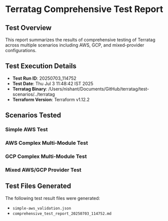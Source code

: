 # Terratag Comprehensive Test Report

## Test Overview

This report summarizes the results of comprehensive testing of Terratag across multiple scenarios including AWS, GCP, and mixed-provider configurations.

## Test Execution Details

- **Test Run ID**: 20250703_114752
- **Test Date**: Thu Jul  3 11:48:42 IST 2025
- **Terratag Binary**: /Users/nishant/Documents/GitHub/terratag/test-scenarios/../terratag
- **Terraform Version**: Terraform v1.12.2

## Scenarios Tested

### Simple AWS Test

### AWS Complex Multi-Module Test

### GCP Complex Multi-Module Test

### Mixed AWS/GCP Provider Test

## Test Files Generated

The following test result files were generated:

- `simple-aws_validation.json`
- `comprehensive_test_report_20250703_114752.md`
